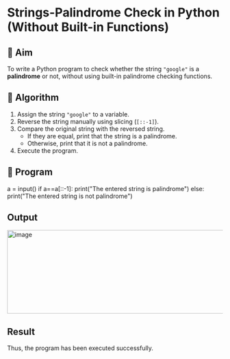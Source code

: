 # Strings-Palindrome Check in Python (Without Built-in Functions)

## 🎯 Aim
To write a Python program to check whether the string `"google"` is a **palindrome** or not, without using built-in palindrome checking functions.

## 🧠 Algorithm
1. Assign the string `"google"` to a variable.
2. Reverse the string manually using slicing (`[::-1]`).
3. Compare the original string with the reversed string.
   - If they are equal, print that the string is a palindrome.
   - Otherwise, print that it is not a palindrome.
4. Execute the program.

## 🧾 Program

a = input()
if a==a[::-1]:
    print("The entered string is palindrome")
else:
    print("The entered string is not palindrome")

## Output
<img width="916" height="195" alt="image" src="https://github.com/user-attachments/assets/295c47ac-0e18-4258-979d-7e5bbfc62e6f" />


## Result
Thus, the program has been executed successfully.
